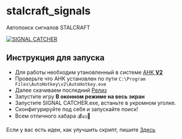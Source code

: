 # stalcraft_signals
Автопоиск сигналов STALCRAFT 


[![SIGNAL CATCHER](https://i9.ytimg.com/vi_webp/wRY2nGhNWTE/mqdefault.webp?v=66a5a27d&sqp=CMzOlrUG&rs=AOn4CLCqYmQqSNQ9xQkN-L1Q0mFb-VpO8A)](https://www.youtube.com/watch?v=wRY2nGhNWTE)

## Инструкция для запуска

+ Для работы необходим утановленный в системе [AHK **V2**](https://www.autohotkey.com/)  
+ Проверьте что AHK установлен по пути ```C:\Program Files\AutoHotkey\v2\AutoHotkey.exe```
+ Далее скачиваем последний [Релиз](https://github.com/TeoDar/stalcraft_signals/releases)
+ Запустите игру **В оконном режиме на весь экран**
+ Запустите SIGNAL CATCHER.exe, встаньте в укромном уголке.
+ Сконфигурируйте под себя и запускайте поиск!
+ Всем отличного хабара 💰💵💸

Если у вас есть идеи, как улучшить скрипт, пишите [Здесь](https://github.com/TeoDar/stalcraft_signals/issues)
